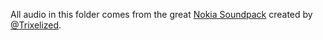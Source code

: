 All audio in this folder comes from the great [Nokia Soundpack](https://phillipp.itch.io/nokiajamresources) created by [@Trixelized](https://twitter.com/Trixelized).

